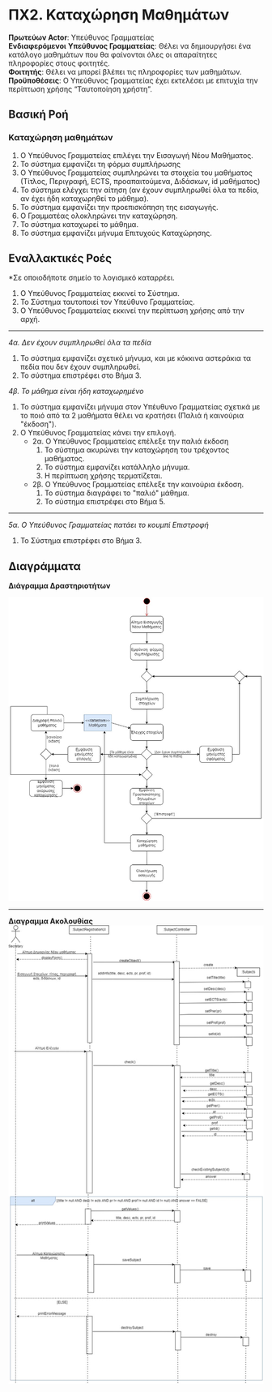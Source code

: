 # ΠΧ2. Καταχώρηση Μαθημάτων

**Πρωτεύων Actor**: Υπεύθυνος Γραμματείας  
**Ενδιαφερόμενοι**
**Υπεύθυνος Γραμματείας**: Θέλει να δημιουργήσει ένα κατάλογο μαθημάτων που θα φαίνονται όλες οι απαραίτητες πληροφορίες στους φοιτητές.  
**Φοιτητής**: Θέλει να μπορεί βλέπει τις πληροφορίες των μαθημάτων.  
**Προϋποθέσεις**: Ο Υπεύθυνος Γραμματείας έχει εκτελέσει με επιτυχία την περίπτωση χρήσης “Ταυτοποίηση χρήστη”.  

## Βασική Ροή

### Καταχώρηση μαθημάτων

1. Ο Υπεύθυνος Γραμματείας επιλέγει την Εισαγωγή Νέου Μαθήματος.
2. Το σύστημα εμφανίζει τη φόρμα συμπλήρωσης  
3. Ο Υπεύθυνος Γραμματείας συμπληρώνει τα στοιχεία του μαθήματος (Τίτλος, Περιγραφή, ECTS, προαπαιτούμενα, Διδάσκων, id μαθήματος)
4. Το σύστημα ελέγχει την αίτηση (αν έχουν συμπληρωθεί όλα τα πεδία, αν έχει ήδη καταχωρηθεί το μάθημα).
5. Το σύστημα εμφανίζει την προεπισκόπηση της εισαγωγής.
6. Ο Γραμματέας ολοκληρώνει την καταχώρηση.
7. Το σύστημα καταχωρεί το μάθημα.
8. Το σύστημα εμφανίζει μήνυμα Επιτυχούς Καταχώρησης.

## Εναλλακτικές Ροές

*Σε οποιοδήποτε σημείο το λογισμικό καταρρέει.
1. Ο Υπεύθυνος Γραμματείας εκκινεί το Σύστημα.
2. Το Σύστημα ταυτοποιεί τον Υπεύθυνο Γραμματείας.
3. Ο Υπεύθυνος Γραμματείας εκκινεί την περίπτωση χρήσης από την αρχή.
---
*4α. Δεν έχουν συμπληρωθεί όλα τα πεδία*
1. Το σύστημα εμφανίζει σχετικό μήνυμα, και με κόκκινα αστεράκια τα πεδία που δεν έχουν συμπληρωθεί.
2. Το σύστημα επιστρέφει στο Βήμα 3.

*4β. Το μάθημα είναι ήδη καταχωρημένο*
1. Το σύστημα εμφανίζει μήνυμα στον Υπέυθυνο Γραμματείας σχετικά με το ποιό από τα 2 μαθήματα θέλει να κρατήσει (Παλιά ή καινούρια "έκδοση").
2. Ο Υπεύθυνος Γραμματείας κάνει την επιλογή.
    * 2α. Ο Υπεύθυνος Γραμματείας επέλεξε την παλιά έκδοση
        1. Το σύστημα ακυρώνει την καταχώρηση του τρέχοντος μαθήματος.
        2. Το σύστημα εμφανίζει κατάλληλο μήνυμα.  
        3. Η περίπτωση χρήσης τερματίζεται.
    * 2β. Ο Υπεύθυνος Γραμματείας επέλεξε την καινούρια έκδοση.
        1. Το σύστημα διαγράφει το "παλιό" μάθημα.
        2. Το σύστημα επιστρέφει στο Βήμα 5.
---
*5α. Ο Υπεύθυνος Γραμματείας πατάει το κουμπί Επιστροφή*
1. Το Σύστημα επιστρέφει στο Βήμα 3.


## Διαγράμματα 
**Διάγραμμα Δραστηριοτήτων**

![Διάγραμμα Δραστηριοτήτων 2](uml/requirements/useCase2.jpg)

------

**Διαγραμμα Ακολουθίας**
![Διάγραμμα Ακολουθίας 2](uml/requirements/sequence2.jpg)


